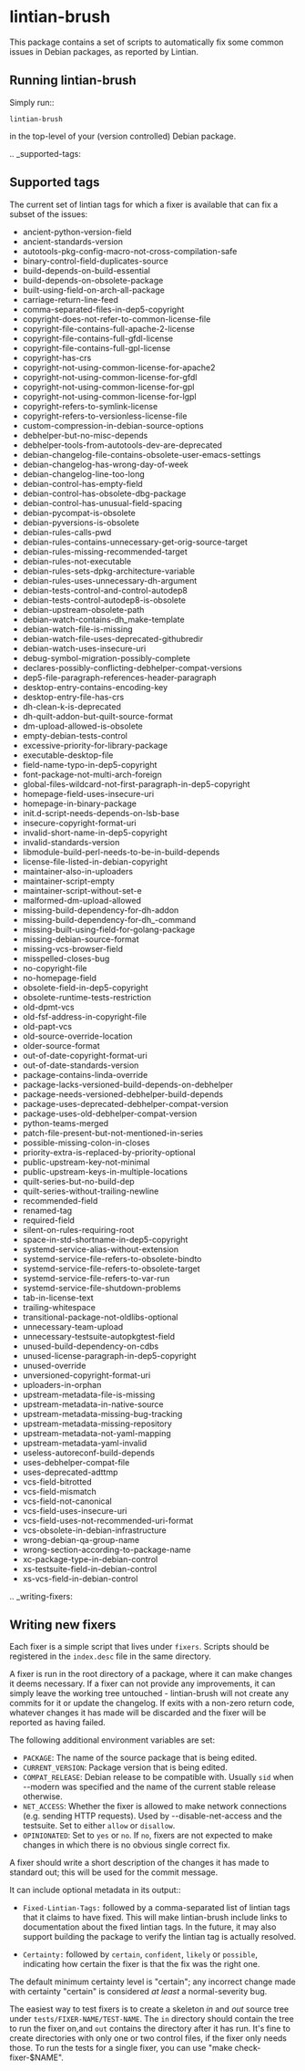 lintian-brush
=============

This package contains a set of scripts to automatically fix some common issues in
Debian packages, as reported by Lintian.

Running lintian-brush
---------------------

Simply run::

```shell
lintian-brush
```

in the top-level of your (version controlled) Debian package.

.. _supported-tags:

Supported tags
--------------

The current set of lintian tags for which a fixer is available that can fix a
subset of the issues:

* ancient-python-version-field
* ancient-standards-version
* autotools-pkg-config-macro-not-cross-compilation-safe
* binary-control-field-duplicates-source
* build-depends-on-build-essential
* build-depends-on-obsolete-package
* built-using-field-on-arch-all-package
* carriage-return-line-feed
* comma-separated-files-in-dep5-copyright
* copyright-does-not-refer-to-common-license-file
* copyright-file-contains-full-apache-2-license
* copyright-file-contains-full-gfdl-license
* copyright-file-contains-full-gpl-license
* copyright-has-crs
* copyright-not-using-common-license-for-apache2
* copyright-not-using-common-license-for-gfdl
* copyright-not-using-common-license-for-gpl
* copyright-not-using-common-license-for-lgpl
* copyright-refers-to-symlink-license
* copyright-refers-to-versionless-license-file
* custom-compression-in-debian-source-options
* debhelper-but-no-misc-depends
* debhelper-tools-from-autotools-dev-are-deprecated
* debian-changelog-file-contains-obsolete-user-emacs-settings
* debian-changelog-has-wrong-day-of-week
* debian-changelog-line-too-long
* debian-control-has-empty-field
* debian-control-has-obsolete-dbg-package
* debian-control-has-unusual-field-spacing
* debian-pycompat-is-obsolete
* debian-pyversions-is-obsolete
* debian-rules-calls-pwd
* debian-rules-contains-unnecessary-get-orig-source-target
* debian-rules-missing-recommended-target
* debian-rules-not-executable
* debian-rules-sets-dpkg-architecture-variable
* debian-rules-uses-unnecessary-dh-argument
* debian-tests-control-and-control-autodep8
* debian-tests-control-autodep8-is-obsolete
* debian-upstream-obsolete-path
* debian-watch-contains-dh_make-template
* debian-watch-file-is-missing
* debian-watch-file-uses-deprecated-githubredir
* debian-watch-uses-insecure-uri
* debug-symbol-migration-possibly-complete
* declares-possibly-conflicting-debhelper-compat-versions
* dep5-file-paragraph-references-header-paragraph
* desktop-entry-contains-encoding-key
* desktop-entry-file-has-crs
* dh-clean-k-is-deprecated
* dh-quilt-addon-but-quilt-source-format
* dm-upload-allowed-is-obsolete
* empty-debian-tests-control
* excessive-priority-for-library-package
* executable-desktop-file
* field-name-typo-in-dep5-copyright
* font-package-not-multi-arch-foreign
* global-files-wildcard-not-first-paragraph-in-dep5-copyright
* homepage-field-uses-insecure-uri
* homepage-in-binary-package
* init.d-script-needs-depends-on-lsb-base
* insecure-copyright-format-uri
* invalid-short-name-in-dep5-copyright
* invalid-standards-version
* libmodule-build-perl-needs-to-be-in-build-depends
* license-file-listed-in-debian-copyright
* maintainer-also-in-uploaders
* maintainer-script-empty
* maintainer-script-without-set-e
* malformed-dm-upload-allowed
* missing-build-dependency-for-dh-addon
* missing-build-dependency-for-dh_-command
* missing-built-using-field-for-golang-package
* missing-debian-source-format
* missing-vcs-browser-field
* misspelled-closes-bug
* no-copyright-file
* no-homepage-field
* obsolete-field-in-dep5-copyright
* obsolete-runtime-tests-restriction
* old-dpmt-vcs
* old-fsf-address-in-copyright-file
* old-papt-vcs
* old-source-override-location
* older-source-format
* out-of-date-copyright-format-uri
* out-of-date-standards-version
* package-contains-linda-override
* package-lacks-versioned-build-depends-on-debhelper
* package-needs-versioned-debhelper-build-depends
* package-uses-deprecated-debhelper-compat-version
* package-uses-old-debhelper-compat-version
* python-teams-merged
* patch-file-present-but-not-mentioned-in-series
* possible-missing-colon-in-closes
* priority-extra-is-replaced-by-priority-optional
* public-upstream-key-not-minimal
* public-upstream-keys-in-multiple-locations
* quilt-series-but-no-build-dep
* quilt-series-without-trailing-newline
* recommended-field
* renamed-tag
* required-field
* silent-on-rules-requiring-root
* space-in-std-shortname-in-dep5-copyright
* systemd-service-alias-without-extension
* systemd-service-file-refers-to-obsolete-bindto
* systemd-service-file-refers-to-obsolete-target
* systemd-service-file-refers-to-var-run
* systemd-service-file-shutdown-problems
* tab-in-license-text
* trailing-whitespace
* transitional-package-not-oldlibs-optional
* unnecessary-team-upload
* unnecessary-testsuite-autopkgtest-field
* unused-build-dependency-on-cdbs
* unused-license-paragraph-in-dep5-copyright
* unused-override
* unversioned-copyright-format-uri
* uploaders-in-orphan
* upstream-metadata-file-is-missing
* upstream-metadata-in-native-source
* upstream-metadata-missing-bug-tracking
* upstream-metadata-missing-repository
* upstream-metadata-not-yaml-mapping
* upstream-metadata-yaml-invalid
* useless-autoreconf-build-depends
* uses-debhelper-compat-file
* uses-deprecated-adttmp
* vcs-field-bitrotted
* vcs-field-mismatch
* vcs-field-not-canonical
* vcs-field-uses-insecure-uri
* vcs-field-uses-not-recommended-uri-format
* vcs-obsolete-in-debian-infrastructure
* wrong-debian-qa-group-name
* wrong-section-according-to-package-name
* xc-package-type-in-debian-control
* xs-testsuite-field-in-debian-control
* xs-vcs-field-in-debian-control

.. _writing-fixers:

Writing new fixers
------------------

Each fixer is a simple script that lives under ``fixers``. Scripts should
be registered in the ``index.desc`` file in the same directory.

A fixer is run in the root directory of a package, where it can make changes
it deems necessary. If a fixer can not provide any improvements, it can simply
leave the working tree untouched - lintian-brush will not create any commits for it
or update the changelog. If exits with a non-zero return code, whatever changes
it has made will be discarded and the fixer will be reported as having failed.

The following additional environment variables are set:

 * ``PACKAGE``: The name of the source package that is being edited.
 * ``CURRENT_VERSION``: Package version that is being edited.
 * ``COMPAT_RELEASE``: Debian release to be compatible with. Usually ``sid``
   when --modern was specified and the name of the current stable release otherwise.
 * ``NET_ACCESS``: Whether the fixer is allowed to make network connections
   (e.g. sending HTTP requests). Used by --disable-net-access and the testsuite.
   Set to either ``allow`` or ``disallow``.
 * ``OPINIONATED``: Set to ``yes`` or ``no``. If ``no``, fixers are not expected
   to make changes in which there is no obvious single correct fix.

A fixer should write a short description of the changes it has made to standard
out; this will be used for the commit message.

It can include optional metadata in its output::

 * ``Fixed-Lintian-Tags:`` followed by a comma-separated list of lintian tags
   that it claims to have fixed. This will make lintian-brush include
   links to documentation about the fixed lintian tags. In the future,
   it may also support building the package to verify the lintian tag
   is actually resolved.

 * ``Certainty:`` followed by ``certain``, ``confident``, ``likely`` or
   ``possible``, indicating how certain the fixer is that the fix was the right
   one.

The default minimum certainty level is "certain"; any incorrect change made
with certainty "certain" is considered *at least* a normal-severity bug.

The easiest way to test fixers is to create a skeleton *in* and *out* source tree under
``tests/FIXER-NAME/TEST-NAME``. The ``in`` directory should contain the tree to
run the fixer on,and ``out`` contains the directory after it has run. It's fine
to create directories with only one or two control files, if the fixer only
needs those. To run the tests for a single fixer,
you can use "make check-fixer-$NAME".
